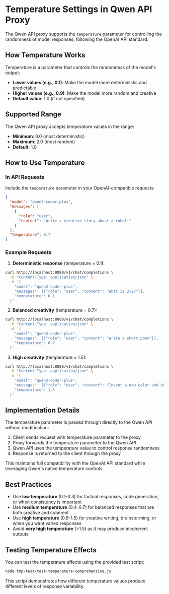 # Temperature Settings in Qwen API Proxy

The Qwen API proxy supports the `temperature` parameter for controlling the randomness of model responses, following the OpenAI API standard.

## How Temperature Works

Temperature is a parameter that controls the randomness of the model's output:
- **Lower values (e.g., 0.1)**: Make the model more deterministic and predictable
- **Higher values (e.g., 0.9)**: Make the model more random and creative
- **Default value**: 1.0 (if not specified)

## Supported Range

The Qwen API proxy accepts temperature values in the range:
- **Minimum**: 0.0 (most deterministic)
- **Maximum**: 2.0 (most random)
- **Default**: 1.0

## How to Use Temperature

### In API Requests

Include the `temperature` parameter in your OpenAI-compatible requests:

```json
{
  "model": "qwen3-coder-plus",
  "messages": [
    {
      "role": "user",
      "content": "Write a creative story about a robot."
    }
  ],
  "temperature": 0.7
}
```

### Example Requests

1. **Deterministic response** (temperature = 0.1):
```bash
curl http://localhost:8080/v1/chat/completions \
  -H "Content-Type: application/json" \
  -d '{
    "model": "qwen3-coder-plus",
    "messages": [{"role": "user", "content": "What is 2+2?"}],
    "temperature": 0.1
  }'
```

2. **Balanced creativity** (temperature = 0.7):
```bash
curl http://localhost:8080/v1/chat/completions \
  -H "Content-Type: application/json" \
  -d '{
    "model": "qwen3-coder-plus",
    "messages": [{"role": "user", "content": "Write a short poem"}],
    "temperature": 0.7
  }'
```

3. **High creativity** (temperature = 1.5):
```bash
curl http://localhost:8080/v1/chat/completions \
  -H "Content-Type: application/json" \
  -d '{
    "model": "qwen3-coder-plus",
    "messages": [{"role": "user", "content": "Invent a new color and describe it"}],
    "temperature": 1.5
  }'
```

## Implementation Details

The temperature parameter is passed through directly to the Qwen API without modification:

1. Client sends request with temperature parameter to the proxy
2. Proxy forwards the temperature parameter to the Qwen API
3. Qwen API uses the temperature value to control response randomness
4. Response is returned to the client through the proxy

This maintains full compatibility with the OpenAI API standard while leveraging Qwen's native temperature controls.

## Best Practices

- Use **low temperature** (0.1-0.3) for factual responses, code generation, or when consistency is important
- Use **medium temperature** (0.4-0.7) for balanced responses that are both creative and coherent
- Use **high temperature** (0.8-1.5) for creative writing, brainstorming, or when you want varied responses
- Avoid **very high temperature** (>1.5) as it may produce incoherent outputs

## Testing Temperature Effects

You can test the temperature effects using the provided test script:
```bash
node tmp-test/test-temperature-comprehensive.js
```

This script demonstrates how different temperature values produce different levels of response variability.